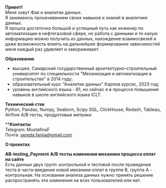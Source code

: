 **Привет!**      
Меня зовут Фая и аналитик данных.      
Я занимаюсь прокачиванием своих навыков и знаний в аналитике данных.     
Я прошла достаточно большой и успешный путь как инженер по автоматизации в нефтегазовой сфере, но работа с данными и то какую информацию можно получить из данных, нахождение взаимосвязей и даже возможность влиять на дальнейшее формирование зависимостей меня каждый раз удивляет и завораживает.    

**Образование**     
- высшее, Самарский государственный архитектурно-строительный университет по специальности "Механизация и автоматизация в строительстве" в 2014 году;           
- образовательный курс "Аналитик данных" Карпов курсес, 2023 год;      
- уровень английского языка - В1, но сейчас я в процессе повышения навыков в школе английского языка ICLT.     

**Технический стек**     
Python, Pandas, Numpy, Seaborn, Scipy
SQL, ClickHouse, Redash, 
Tableau, Airflow
A/B тесты, продуктовые метрики

****Контакты**     
Telegram:    MustafinaF        
Почта:       sereda.faniia@gmail.com       

**О проектах**     

**AB-testing_Payment**
**A/B тесты изменения механики процесса оплат на сайте**     
Есть данные двух групп: контрольной и тестовой после проведения теста в части введения новой механики оплат в группе B, группа А - контрольная. На основании анализа данных нужно принять решение распространять эти изменения на всех пользователей или нет.


